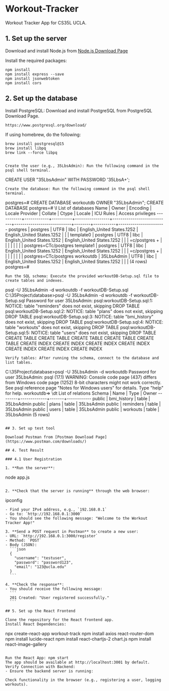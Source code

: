 # Workout-Tracker
Workout Tracker App for CS35L UCLA.

## 1. Set up the server

Download and install Node.js from [Node.js Download Page](https://nodejs.org/en/download/prebuilt-installer/current)

Install the required packages:
```
npm install
npm install express --save
npm install jsonwebtoken
npm install cors
```

## 2. Set up the database

Install PostgreSQL: Download and install PostgreSQL from PostgreSQL Download Page.
```
https://www.postgresql.org/download/
```

If using homebrew, do the following:
```
brew install postgresql@15
brew install libpq
brew link --force libpq


Create the user (e.g., 35LbsAdmin): Run the following command in the psql shell terminal.
```
CREATE USER "35LbsAdmin" WITH PASSWORD '35LbsA+';
```
Create the database: Run the following command in the psql shell terminal.
```
postgres=# CREATE DATABASE workoutdb OWNER "35LbsAdmin";
CREATE DATABASE
postgres=# \l                                                                     List of databases
   Name    |   Owner    | Encoding | Locale Provider |          Collate           |           Ctype            | Locale | ICU Rules |   Access privileges
-----------+------------+----------+-----------------+----------------------------+----------------------------+--------+-----------+-----------------------
 postgres  | postgres   | UTF8     | libc            | English_United States.1252 | English_United States.1252 |        |           |
 template0 | postgres   | UTF8     | libc            | English_United States.1252 | English_United States.1252 |        |           | =c/postgres          +
           |            |          |                 |                            |                            |        |           | postgres=CTc/postgres
 template1 | postgres   | UTF8     | libc            | English_United States.1252 | English_United States.1252 |        |           | =c/postgres          +
           |            |          |                 |                            |                            |        |           | postgres=CTc/postgres
 workoutdb | 35LbsAdmin | UTF8     | libc            | English_United States.1252 | English_United States.1252 |        |           |
(4 rows)
postgres=#
```
Run the SQL schema: Execute the provided workoutDB-Setup.sql file to create tables and indexes.
```
psql -U 35LbsAdmin -d workoutdb -f workoutDB-Setup.sql
C:\35Project\database>psql -U 35LbsAdmin -d workoutdb -f workoutDB-Setup.sql
Password for user 35LbsAdmin:
psql:workoutDB-Setup.sql:1: NOTICE:  table "reminders" does not exist, skipping
DROP TABLE
psql:workoutDB-Setup.sql:2: NOTICE:  table "plans" does not exist, skipping
DROP TABLE
psql:workoutDB-Setup.sql:3: NOTICE:  table "bmi_history" does not exist, skipping
DROP TABLE
psql:workoutDB-Setup.sql:4: NOTICE:  table "workouts" does not exist, skipping
DROP TABLE
psql:workoutDB-Setup.sql:5: NOTICE:  table "users" does not exist, skipping
DROP TABLE
CREATE TABLE
CREATE TABLE
CREATE TABLE
CREATE TABLE
CREATE TABLE
CREATE INDEX
CREATE INDEX
CREATE INDEX
CREATE INDEX
CREATE INDEX
CREATE INDEX
CREATE INDEX
```
Verify tables: After running the schema, connect to the database and list tables.
```
C:\35Project\database>psql -U 35LbsAdmin -d workoutdb
Password for user 35LbsAdmin:
psql (17.1)
WARNING: Console code page (437) differs from Windows code page (1252)
         8-bit characters might not work correctly. See psql reference
         page "Notes for Windows users" for details.
Type "help" for help.
workoutdb=> \dt
             List of relations
 Schema |    Name     | Type  |   Owner
--------+-------------+-------+------------
 public | bmi_history | table | 35LbsAdmin
 public | plans       | table | 35LbsAdmin
 public | reminders   | table | 35LbsAdmin
 public | users       | table | 35LbsAdmin
 public | workouts    | table | 35LbsAdmin
(5 rows)
```

## 3. Set up test tool

Download Postman from [Postman Download Page](https://www.postman.com/downloads/)

## 4. Test Result

### 4.1 User Registration

1. **Run the server**:
   ```
   node app.js
   ```
   
2. **Check that the server is running** through the web browser:
   ```
   ipconfig
   ```
   - Find your IPv4 address, e.g., `192.168.0.1`
   - Go to: `http://192.168.0.1:3000`
   - You should see the following message: "Welcome to the Workout Tracker App!"

3. **Send a POST request in Postman** to create a new user:
   - URL: `http://192.168.0.1:3000/register`
   - Method: `POST`
   - Body (JSON):
     ```json
     {
       "username": "testuser",
       "password": "password123",
       "email": "123@ucla.edu"
     }
     ```

4. **Check the response**:
   - You should receive the following message:
     ```
     201 Created: "User registered successfully."
     ```

## 5. Set up the React Frontend

Clone the repository for the React frontend app.
Install React Dependencies:
 ```
npx create-react-app workout-track
npm install axios react-router-dom
npm install lucide-react
npm install react-chartjs-2 chart.js
npm install react-image-gallery
   ```

Run the React App: npm start
The app should be available at http://localhost:3001 by default.
Verify Connection with Backend:
- Ensure the backend server is running:

Check functionality in the browser (e.g., registering a user, logging workouts).
